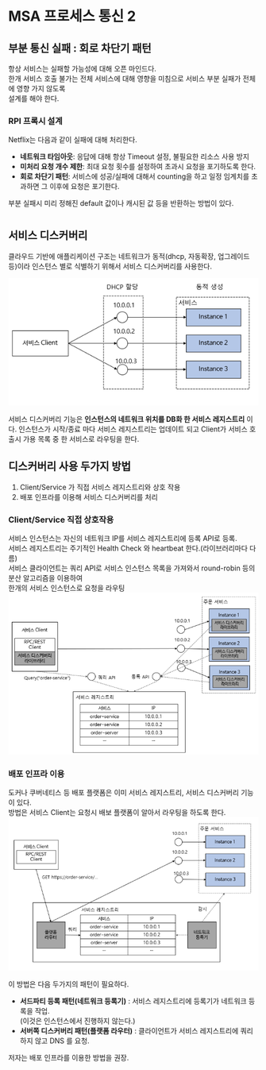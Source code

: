 # MSA 프로세스 통신 2

## 부분 통신 실패 : 회로 차단기 패턴
항상 서비스는 실패할 가능성에 대해  오픈 마인드다.  
한개 서비스 호출 불가는 전체 서비스에 대해 영향을 미침으로 서비스 부분 실패가 전체에 영향 가지 않도록  
설계를 해야 한다. 

### RPI 프록시 설계
Netflix는 다음과 같이 실패에 대해 처리한다.

* **네트워크 타임아웃**: 응답에 대해 항상 Timeout 설정, 불필요한 리소스 사용 방지
* **미처리 요청 개수 제한**: 최대 요청 횟수를 설정하여 초과시 요청을 포기하도록 한다.
* **회로 차단기 패턴**: 서비스에 성공/실패에 대해서 counting을 하고 일정 임계치를 초과하면  그 이후에 요청은 포기한다.

부분 실패시 미리 정해진 default 값이나 캐시된 값 등을 반환하는 방법이 있다.

#  
## 서비스 디스커버리
클라우드 기반에 애플리케이션 구조는 네트워크가 동적(dhcp, 자동확장, 업그레이드 등)이라 인스턴스 별로 
식별하기 위해서 서비스 디스커버리를 사용한다.

![3-2-1](https://raw.githubusercontent.com/sanggi-wjg/my_study/main/MicroServiceArchitecture/data/3-2-1.PNG)

서비스 디스커버리 기능은 **인스턴스의 네트워크 위치를 DB화 한 서비스 레지스트리** 이다.
인스턴스가 시작/종료 마다 서비스 레지스트리는 업데이트 되고 
Client가 서비스 호출시 가용 목록 중 한 서비스로 라우팅을 한다.

## 디스커버리 사용 두가지 방법
1. Client/Service  가 직접 서비스 레지스트리와 상호 작용
1. 배포 인프라를 이용해 서비스 디스커버리를 처리

### Client/Service 직접 상호작용
서비스 인스턴스는 자신의 네트워크 IP를 서비스 레지스트리에 등록 API로 등록.  
서비스 레지스트리는 주기적인 Health Check 와 heartbeat 한다.(라이브러리마다 다름)  
서비스 클라이언트는 쿼리 API로 서비스 인스턴스 목록을 가져와서 round-robin 등의 분산 알고리즘을 이용하여  
한개의 서비스 인스턴스로 요청을 라우팅
![3-2-2](https://raw.githubusercontent.com/sanggi-wjg/my_study/main/MicroServiceArchitecture/data/3-2-2.PNG)

### 배포 인프라 이용
도커나 쿠버네티스 등 배포 플랫폼은 이미 서비스 레지스트리, 서비스 디스커버리 기능이 있다.  
방법은 서비스 Client는 요청시 배보 플랫폼이 알아서 라우팅을 하도록 한다.   
![3-2-3](https://raw.githubusercontent.com/sanggi-wjg/my_study/main/MicroServiceArchitecture/data/3-2-3.PNG)

이 방법은 다음 두가지의 패턴이 필요하다.
* **서드파티 등록 패턴(네트워크 등록기)** : 서비스 레지스트리에 등록기가 네트워크 등록을 작업.  
(이것은 인스턴스에서 진행하지 않는다.)
* **서버쪽 디스커버리 패턴(플랫폼 라우터)** : 클라이언트가 서비스 레지스트리에 쿼리하지 않고 DNS 를 요청.

저자는 배포 인프라를 이용한 방법을 권장. 